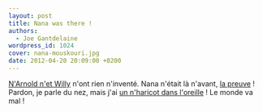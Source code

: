 ```yaml
---
layout: post
title: Nana was there !
authors:
  - Joe Gantdelaine
wordpress_id: 1024
cover: nana-mouskouri.jpg
date: 2012-04-20 20:09:00 +0200
---
```


[N'Arnold n'et Willy](http://www.youtube.com/watch?v=lRNCLUBJk08) n'ont rien
n'inventé. Nana n'était là n'avant,
[la preuve](http://www.youtube.com/watch?v=VO0qGaOvIUA) ! Pardon, je parle du
nez, mais j'ai
[un n'haricot dans l'oreille](http://www.youtube.com/watch?v=KUScX45eW80) ! Le
monde va mal !
